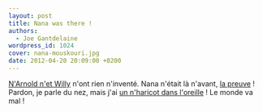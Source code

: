 ```yaml
---
layout: post
title: Nana was there !
authors:
  - Joe Gantdelaine
wordpress_id: 1024
cover: nana-mouskouri.jpg
date: 2012-04-20 20:09:00 +0200
---
```


[N'Arnold n'et Willy](http://www.youtube.com/watch?v=lRNCLUBJk08) n'ont rien
n'inventé. Nana n'était là n'avant,
[la preuve](http://www.youtube.com/watch?v=VO0qGaOvIUA) ! Pardon, je parle du
nez, mais j'ai
[un n'haricot dans l'oreille](http://www.youtube.com/watch?v=KUScX45eW80) ! Le
monde va mal !
